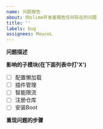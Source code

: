 ```yaml
---
name: 问题报告
about: 向slime开发者报告任何存在的问题
title: ''
labels: bug
assignees: MouceL
---
```


**问题描述**

**影响的子模块(在下面列表中打'X')**

- [ ] 配置懒加载
- [ ] 插件管理
- [ ] 智能限流
- [ ] 注册仓库
- [ ] 安装Boot

**重现问题的步骤**


